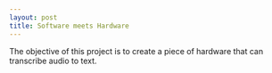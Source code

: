 ```yaml
---
layout: post
title: Software meets Hardware
---
```


The objective of this project is to create a piece of hardware that can transcribe audio to text. 